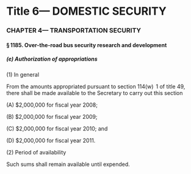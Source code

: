
# Title 6— DOMESTIC SECURITY
### CHAPTER 4— TRANSPORTATION SECURITY
#### § 1185. Over-the-road bus security research and development
##### (e) Authorization of appropriations

(1) In general

From the amounts appropriated pursuant to section 114(w)  1 of title 49, there shall be made available to the Secretary to carry out this section

(A) $2,000,000 for fiscal year 2008;

(B) $2,000,000 for fiscal year 2009;

(C) $2,000,000 for fiscal year 2010; and

(D) $2,000,000 for fiscal year 2011.

(2) Period of availability

Such sums shall remain available until expended.
